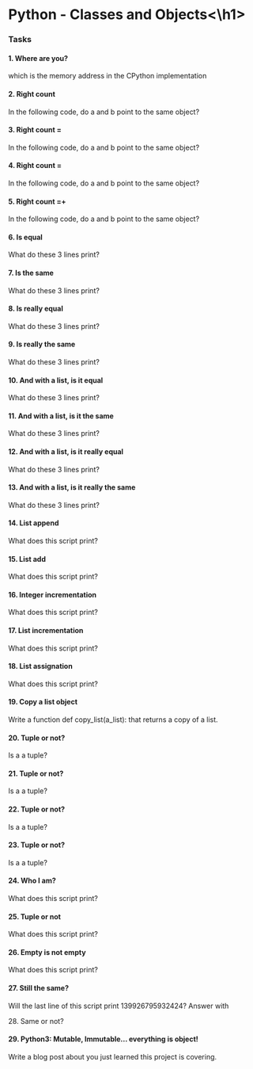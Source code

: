 <h1>Python - Classes and Objects<\h1>

<h3>Tasks</h3>

<h4>1. Where are you?</h4>
<p>which is the memory address in the CPython implementation</p>

<h4>2. Right count</h4>
<p>In the following code, do a and b point to the same object?</p>

<h4>3. Right count =</h4>
<p>In the following code, do a and b point to the same object?</p>

<h4>4. Right count =</h4>
<p>In the following code, do a and b point to the same object?</p>

<h4>5. Right count =+</h4>
<p>In the following code, do a and b point to the same object?</p>

<h4>6. Is equal</h4>
<p>What do these 3 lines print?</p>

<h4>7. Is the same</h4>
<p>What do these 3 lines print?</p>

<h4>8. Is really equal</h4>
<p>What do these 3 lines print?</p>

<h4>9. Is really the same</h4>
<p>What do these 3 lines print?</p>

<h4>10. And with a list, is it equal</h4>
<p>What do these 3 lines print?</p>

<h4>11. And with a list, is it the same</h4>
<p>What do these 3 lines print?</p>

<h4>12. And with a list, is it really equal</h4>
<p>What do these 3 lines print?</p>

<h4>13. And with a list, is it really the same</h4>
<p>What do these 3 lines print?</p>

<h4>14. List append</h4>
<p>What does this script print?</p>

<h4>15. List add</h4>
<p>What does this script print?</p>

<h4>16. Integer incrementation</h4>
<p>What does this script print?</p>

<h4>17. List incrementation</h4>
<p>What does this script print?</p>

<h4>18. List assignation</h4>
<p>What does this script print?</p>

<h4>19. Copy a list object</h4>
<p>Write a function def copy_list(a_list): that returns a copy of a list.</p>

<h4>20. Tuple or not?</h4>
<p>Is a a tuple?</p>

<h4>21. Tuple or not?</h4>
<p>Is a a tuple?</p>

<h4>22. Tuple or not?</h4>
<p>Is a a tuple?</p>

<h4>23. Tuple or not?</h4>
<p>Is a a tuple?</p>

<h4>24. Who I am?</h4>
<p>What does this script print?</p>

<h4>25. Tuple or not</h4>
<p>What does this script print?</p>

<h4>26. Empty is not empty</h4>
<p>What does this script print?</p>

<h4>27. Still the same?
</h4>
<p>Will the last line of this script print 139926795932424? Answer with </p

<h4>28. Same or not?</h4>
<pWill the last line of this script print 139926795932424? Answer with</p>

<h4>29. Python3: Mutable, Immutable... everything is object!
</h4>
<p>Write a blog post about you just learned this project is covering.</p>
